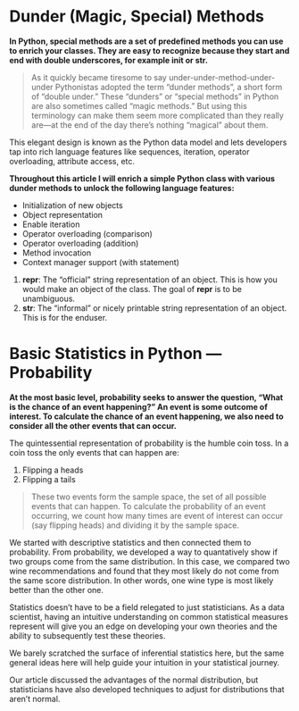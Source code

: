 # Dunder (Magic, Special) Methods


**In Python, special methods are a set of predefined methods you can use to enrich your classes. They are easy to recognize because they start and end with double underscores, for example __init__ or __str__.**

>As it quickly became tiresome to say under-under-method-under-under Pythonistas adopted the term “dunder methods”, a short form of “double under.”
These “dunders” or “special methods” in Python are also sometimes called “magic methods.” But using this terminology can make them seem more complicated than they really are—at the end of the day there’s nothing “magical” about them. 


This elegant design is known as the Python data model and lets developers tap into rich language features like sequences, iteration, operator overloading, attribute access, etc.

**Throughout this article I will enrich a simple Python class with various dunder methods to unlock the following language features:**

* Initialization of new objects
* Object representation
* Enable iteration
* Operator overloading (comparison)
* Operator overloading (addition)
* Method invocation
* Context manager support (with statement)

1. __repr__: The “official” string representation of an object. This is how you would make an object of the class. The goal of __repr__ is to be unambiguous.
2. __str__: The “informal” or nicely printable string representation of an object. This is for the enduser.

# Basic Statistics in Python — Probability

**At the most basic level, probability seeks to answer the question, “What is the chance of an event happening?” An event is some outcome of interest. To calculate the chance of an event happening, we also need to consider all the other events that can occur.**

The quintessential representation of probability is the humble coin toss. In a coin toss the only events that can happen are:

1. Flipping a heads
2. Flipping a tails

>These two events form the sample space, the set of all possible events that can happen. To calculate the probability of an event occurring, we count how many times are event of interest can occur (say flipping heads) and dividing it by the sample space.

We started with descriptive statistics and then connected them to probability. From probability, we developed a way to quantatively show if two groups come from the same distribution. In this case, we compared two wine recommendations and found that they most likely do not come from the same score distribution. In other words, one wine type is most likely better than the other one. 

Statistics doesn’t have to be a field relegated to just statisticians. As a data scientist, having an intuitive understanding on common statistical measures represent will give you an edge on developing your own theories and the ability to subsequently test these theories. 

We barely scratched the surface of inferential statistics here, but the same general ideas here will help guide your intuition in your statistical journey. 

Our article discussed the advantages of the normal distribution, but statisticians have also developed techniques to adjust for distributions that aren’t normal.





